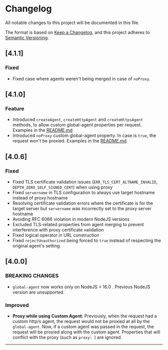 # Changelog

All notable changes to this project will be documented in this file.

The format is based on [Keep a Changelog](https://keepachangelog.com/en/1.0.0/),
and this project adheres to [Semantic Versioning](https://semver.org/spec/v2.0.0.html).


## [4.1.1]

### Fixed
- Fixed case where agents weren't being merged in case of `noProxy`.


## [4.1.0]

### Feature
- Introduced `createAgent`, `createHttpAgent` and `createHttpsAgent` methods,  to allow custom global-agent properties per request.   Examples in the [README.md](README.md#disable-proxy-per-request-basis)
- Introduced `noProxy` custom global-agent property.  In case is `true`,  the request won't be proxied.   Examples in the [README.md](README.md#disable-proxy-per-request-basis)

## [4.0.6]

### Fixed
- Fixed TLS certificate validation issues (`ERR_TLS_CERT_ALTNAME_INVALID`, `DEPTH_ZERO_SELF_SIGNED_CERT`) when using proxy
- Fixed `servername` in TLS configuration to always use target hostname instead of proxy hostname
- Resolving certificate validation errors where the certificate is for the target server but `servername` was incorrectly set to the proxy server hostname
- Avoiding RFC 6066 violation in modern NodeJS versions
- Excluded TLS-related properties from agent merging to prevent interference with proxy certificate validation
- Fixed logical operator in URL construction
- Fixed `rejectUnauthorized` being forced to `true` instead of respecting the original agent's setting


## [4.0.0]

### **BREAKING CHANGES**
- `global-agent` now works only on NodeJS > 16.0 . Previous NodeJS version are unsupported.

### Improved
- **Proxy while using Custom Agent**: Previously,  when the request had a custom http/s agent,  the request would not be proxied at all by the `global-agent`.  Now, if a custom agent was passed in the request,  the request will be proxied along with the custom agent.  Properties that will conflict with the proxy (such as `proxy: `) are ignored.

---
